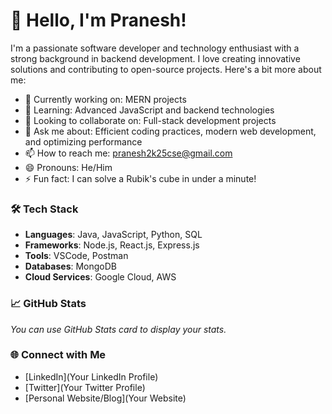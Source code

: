 # 👋 Hello, I'm Pranesh!

I'm a passionate software developer and technology enthusiast with a strong background in backend development. I love creating innovative solutions and contributing to open-source projects. Here's a bit more about me:

- 🔭 Currently working on: MERN projects
- 🌱 Learning: Advanced JavaScript and backend technologies
- 👯 Looking to collaborate on: Full-stack development projects
- 💬 Ask me about: Efficient coding practices, modern web development, and optimizing performance
- 📫 How to reach me: pranesh2k25cse@gmail.com
- 😄 Pronouns: He/Him
- ⚡ Fun fact: I can solve a Rubik's cube in under a minute!

### 🛠️ Tech Stack

- **Languages**: Java, JavaScript, Python, SQL
- **Frameworks**: Node.js, React.js, Express.js
- **Tools**: VSCode, Postman
- **Databases**: MongoDB
- **Cloud Services**: Google Cloud, AWS

### 📈 GitHub Stats

*You can use GitHub Stats card to display your stats.*

### 🌐 Connect with Me

- [LinkedIn](Your LinkedIn Profile)
- [Twitter](Your Twitter Profile)
- [Personal Website/Blog](Your Website)
